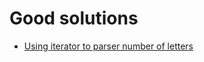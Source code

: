 # Good solutions

- [Using iterator to parser number of letters](https://github.com/reu/advent-of-code-2023/blob/master/src/day-01.rs)
